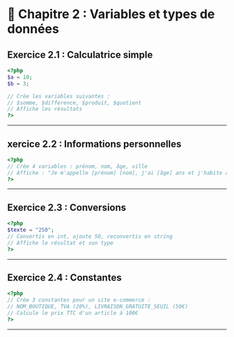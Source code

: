 # 📝 Chapitre 2 : Variables et types de données

## Exercice 2.1 : Calculatrice simple
```php
<?php
$a = 10;
$b = 3;

// Crée les variables suivantes :
// $somme, $difference, $produit, $quotient
// Affiche les résultats
?>
```

---

## xercice 2.2 : Informations personnelles
```php
<?php
// Crée 4 variables : prénom, nom, âge, ville
// Affiche : "Je m'appelle [prénom] [nom], j'ai [âge] ans et j'habite à [ville]"
?>
```

---

## Exercice 2.3 : Conversions
```php
<?php
$texte = "250";
// Convertis en int, ajoute 50, reconvertis en string
// Affiche le résultat et son type
?>
```

---

## Exercice 2.4 : Constantes
```php
<?php
// Crée 3 constantes pour un site e-commerce :
// NOM_BOUTIQUE, TVA (20%), LIVRAISON_GRATUITE_SEUIL (50€)
// Calcule le prix TTC d'un article à 100€
?>
```

---